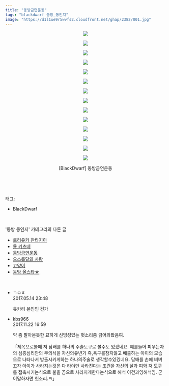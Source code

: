 ```yaml
---
title: "동방금연운동"
tags: "blackdwarf 동방_동인지"
image: "https://d1l1ue9r5wvfs2.cloudfront.net/ghap/2382/001.jpg"
---
```

<div class="article">
<p style="text-align: center; clear: none; float: none;"><img src="{{ site.imgserver9 }}/ghap/2382/001.jpg"/></p>
<p style="text-align: center; clear: none; float: none;"><img src="{{ site.imgserver9 }}/ghap/2382/002.jpg"/></p>
<p style="text-align: center; clear: none; float: none;"><img src="{{ site.imgserver9 }}/ghap/2382/003.jpg"/></p>
<p style="text-align: center; clear: none; float: none;"><img src="{{ site.imgserver9 }}/ghap/2382/004.jpg"/></p>
<p style="text-align: center; clear: none; float: none;"><img src="{{ site.imgserver9 }}/ghap/2382/005.jpg"/></p>
<p style="text-align: center; clear: none; float: none;"><img src="{{ site.imgserver9 }}/ghap/2382/006.jpg"/></p>
<p style="text-align: center; clear: none; float: none;"><img src="{{ site.imgserver9 }}/ghap/2382/007.jpg"/></p>
<p style="text-align: center; clear: none; float: none;"><img src="{{ site.imgserver9 }}/ghap/2382/008.jpg"/></p>
<p style="text-align: center; clear: none; float: none;"><img src="{{ site.imgserver9 }}/ghap/2382/009.jpg"/></p>
<p style="text-align: center; clear: none; float: none;"><img src="{{ site.imgserver9 }}/ghap/2382/010.jpg"/></p>
<p style="text-align: center; clear: none; float: none;"><img src="{{ site.imgserver9 }}/ghap/2382/011.jpg"/></p>
<p style="text-align: center; clear: none; float: none;"><img src="{{ site.imgserver9 }}/ghap/2382/012.jpg"/></p>
<p style="text-align: center; clear: none; float: none;"><img src="{{ site.imgserver9 }}/ghap/2382/013.jpg"/></p>
<p style="text-align: center; clear: none; float: none;"><img src="{{ site.imgserver9 }}/ghap/2382/014.jpg"/></p>
<p style="text-align: center; clear: none; float: none;">[BlackDwarf] 동방금연운동</p>
<p><br/></p>
</div><br/>
<div class="tagTrail">
<p>태그: </p>
<ul>
<li>BlackDwarf</li>
</ul>
</div><br/>
<div class="another">
<p>'동방 동인지' 카테고리의 다른 글</p>
<ul>
<li><a href="/ghap_2384">로리유카 판타지아</a></li>
<li><a href="/ghap_2383">묭 키츠네</a></li>
<li><a href="/ghap_2382">동방금연운동</a></li>
<li><a href="/ghap_2380">으스름달의 사랑</a></li>
<li><a href="/ghap_2378">고양이</a></li>
<li><a href="/ghap_2377">동방 올스타☆</a></li>
</ul>
</div><br/>
<div class="cb_module cb_fluid">
<div class="cb_wrt cb_profile">
<div class="comment">
<ul>
<li class="cb_thumb_off" id="comment14989042">
<div class="cb_comment_area">
<div class="cb_info_area">
<div class="cb_section">
<span class="cb_nick_name">ㄱㅁㅎ</span>
</div>
<div class="cb_section">
<span class="cb_date">2017.05.14 23:48 </span>
</div>
</div>
<div class="cb_dsc_comment">
<p class="cb_dsc">
											유카리 본인인 건가
										</p>
</div>
</div></li>
<li class="cb_thumb_off" id="comment15135186">
<div class="cb_comment_area">
<div class="cb_info_area">
<div class="cb_section">
<span class="cb_nick_name">kbs966</span>
</div>
<div class="cb_section">
<span class="cb_date">2017.11.22 16:59 </span>
</div>
</div>
<div class="cb_dsc_comment">
<p class="cb_dsc">
											약 좀 팔아본듯한 묘하게 신빙성있는 헛소리좀 긁어와봤음여.<br/>
<br/>
「제목으로볼때 저 담배를 하나의 주술도구로 볼수도 있겠네요. 예를들어 피우는자의 심층심리안의 무의식을 자신의유년기 즉,욕구를참지않고 배출하는 아이의 모습으로 나타나서 방출시키게하는 하나의주술로 생각할수있겠네요. 담배를 손에 비벼끄자 아이가 사라지는것은 다 타야만 사라진다는 조건을 자신의 살과 피와 저 도구를 접촉시키는식으로 불을 끔으로 사라지게한다는식으로 해석 이건과잉해석임. 굳이말하자면 헛소리.ㅋ」
										</p>
</div>
</div></li>
</ul>
</div>
</div><!-- commentList close -->
</div><br/>
